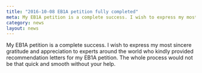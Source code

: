 ```yaml
---
title: "2016-10-08 EB1A petition fully completed"
meta: My EB1A petition is a complete success. I wish to express my most sincere gratitude and appreciation to experts around the world who kindly provided recommendation letters for my EB1A petition. The whole process would not be that quick and smooth without your help.
category: news
layout: news
---
```

My EB1A petition is a complete success. I wish to express my most sincere gratitude and appreciation to experts around the world who kindly provided recommendation letters for my EB1A petition. The whole process would not be that quick and smooth without your help.
